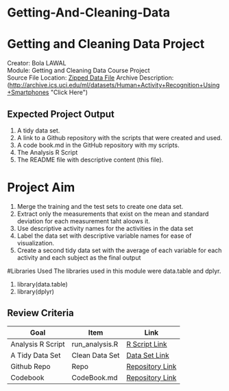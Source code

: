 # Getting-And-Cleaning-Data
# Getting and Cleaning Data Project
Creator: Bola LAWAL <br />
Module: Getting and Cleaning Data Course Project <br />
Source File Location: [Zipped Data File]( https://d396qusza40orc.cloudfront.net/getdata%2Fprojectfiles%2FUCI%20HAR%20Dataset.zip  "Download Here")
Archive Description: (http://archive.ics.uci.edu/ml/datasets/Human+Activity+Recognition+Using+Smartphones "Click Here")

## Expected Project Output
1. A tidy data set.
2. A link to a Github repository with the scripts that were created and used.
3. A code book.md in the GitHub repository with my scripts.
4. The Analysis R Script
5. The README file with descriptive content (this file).

# Project Aim
1. Merge the training and the test sets to create one data set.
2. Extract only the measurements that exist on the mean and standard deviation for each measurement taht aloows it.
3. Use descriptive activity names for the activities in the data set
4. Label the data set with descriptive variable names for ease of visualization.
5. Create a second tidy data set with the average of each variable for each activity and each subject as the final output

#Libraries Used
The libraries used in this module were data.table and dplyr.
1. library(data.table)
2. library(dplyr)

## Review Criteria

Goal | Item | Link
--- | --- | ---
Analysis R Script |  run_analysis.R |  [R Script Link](https://github.com/mGalarnyk/datasciencecoursera/blob/master/3_Getting_and_Cleaning_Data/projects/run_analysis.R "run_analysis.R")
A Tidy Data Set |  Clean Data Set |  [Data Set Link](https://github.com/HDBalls/Getting-And-Cleaning-Data/commits/main/Final_Tidy_Data.txt "tidyData.txt")
Github Repo | Repo |  [Repository Link](https://github.com/HDBalls/Getting-And-Cleaning-Data.git "Click to go to Repo")
Codebook | CodeBook.md |  [Repository Link](https://github.com/HDBalls/Getting-And-Cleaning-Data/commits/CodeBook.md "CodeBook")
